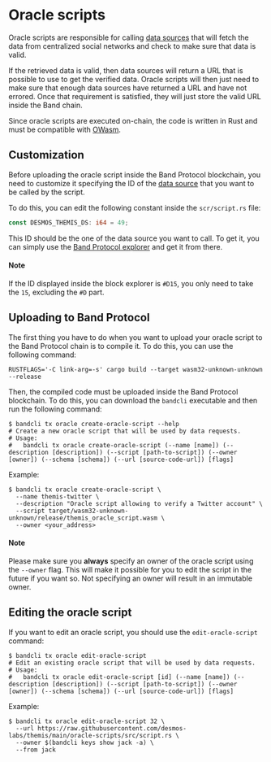 # Oracle scripts
Oracle scripts are responsible for calling [data sources](../data-sources/README.md) that will fetch the data from centralized social networks and check to make sure that data is valid.

If the retrieved data is valid, then data sources will return a URL that is possible to use to get the verified data. Oracle scripts will then just need to make sure that enough data sources have returned a URL and have not errored. Once that requirement is satisfied, they will just store the valid URL inside the Band chain.

Since oracle scripts are executed on-chain, the code is written in Rust and must be compatible with [OWasm](https://docs.rs/owasm/0.1.10/owasm/).

## Customization
Before uploading the oracle script inside the Band Protocol blockchain, you need to customize it specifying the ID of the [data source](../data-sources/README.md) that you want to be called by the script. 

To do this, you can edit the following constant inside the `scr/script.rs` file: 

```rust
const DESMOS_THEMIS_DS: i64 = 49;
```

This ID should be the one of the data source you want to call. To get it, you can simply use the [Band Protocol explorer](https://cosmoscan.io/data-sources) and get it from there. 

#### Note
If the ID displayed inside the block explorer is `#D15`, you only need to take the `15`, excluding the `#D` part.

## Uploading to Band Protocol
The first thing you have to do when you want to upload your oracle script to the Band Protocol chain is to compile it. To do this, you can use the following command: 

```shell
RUSTFLAGS='-C link-arg=-s' cargo build --target wasm32-unknown-unknown --release
```

Then, the compiled code must be uploaded inside the Band Protocol blockchain. To do this, you can download the `bandcli` executable and then run the following command:

```shell
$ bandcli tx oracle create-oracle-script --help
# Create a new oracle script that will be used by data requests.
# Usage:
#   bandcli tx oracle create-oracle-script (--name [name]) (--description [description]) (--script [path-to-script]) (--owner [owner]) (--schema [schema]) (--url [source-code-url]) [flags]
```

Example:

```shell
$ bandcli tx oracle create-oracle-script \
  --name themis-twitter \
  --description "Oracle script allowing to verify a Twitter account" \
  --script target/wasm32-unknown-unknown/release/themis_oracle_script.wasm \
  --owner <your_address> 
```

#### Note
Please make sure you **always** specify an owner of the oracle script using the `--owner` flag. This will make it possible for you to edit the script in the future if you want so. Not specifying an owner will result in an immutable owner.

## Editing the oracle script
If you want to edit an oracle script, you should use the `edit-oracle-script` command: 

```shell
$ bandcli tx oracle edit-oracle-script
# Edit an existing oracle script that will be used by data requests.
# Usage:
#   bandcli tx oracle edit-oracle-script [id] (--name [name]) (--description [description]) (--script [path-to-script]) (--owner [owner]) (--schema [schema]) (--url [source-code-url]) [flags]
```

Example: 

```shell
$ bandcli tx oracle edit-oracle-script 32 \
  --url https://raw.githubusercontent.com/desmos-labs/themis/main/oracle-scripts/src/script.rs \
  --owner $(bandcli keys show jack -a) \
  --from jack
```